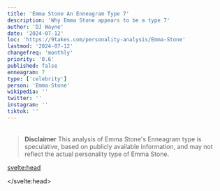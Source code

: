 ```yaml
---
title: 'Emma Stone An Enneagram Type 7'
description: 'Why Emma Stone appears to be a type 7'
author: 'DJ Wayne'
date: '2024-07-12'
loc: 'https://9takes.com/personality-analysis/Emma-Stone'
lastmod: '2024-07-12'
changefreq: 'monthly'
priority: '0.6'
published: false
enneagram: 7
type: ['celebrity']
person: 'Emma-Stone'
wikipedia: ''
twitter: ''
instagram: ''
tiktok: ''
---
```


<!--
    childhood and upbringing
    first big success
    style habits and quirks that relate to their personality type
    stressful moments in their life and how they handled them
    comfort- moments in their life where they are doing well and killing it
-->
<!-- // keywords:  -->

<script>
	// import  PopCard  from "$lib/components/atoms/PopCard.svelte";
import BlogPurpose from '$lib/components/blog/BlogPurpose.svelte'
</script>

<div
	style="display: flex;
    justify-content: center;
    margin: 1rem 0;
	"
>
	<!-- <PopCard
		image={`/types/7s/${'Emma-Stone'}.webp`}
		enneagramType={7}
		showIcon={false}
		displayText="Emma Stone"
		subtext=""
	/> -->
</div>

> **Disclaimer** This analysis of Emma Stone's Enneagram type is speculative, based on publicly available information, and may not reflect the actual personality type of Emma Stone.

<p class="firstLetter"></p>

<svelte:head>

<script type="application/ld+json">

</script>

</svelte:head>

<style lang="scss"></style>

